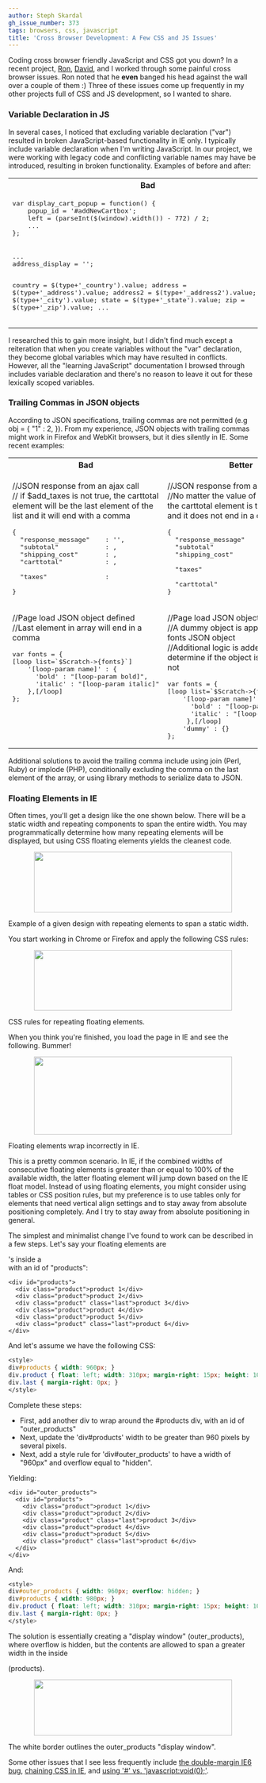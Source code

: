 ```yaml
---
author: Steph Skardal
gh_issue_number: 373
tags: browsers, css, javascript
title: 'Cross Browser Development: A Few CSS and JS Issues'
---
```


Coding cross browser friendly JavaScript and CSS got you down? In a recent project, [Ron](/team/ron_phipps), [David](/team/david_christensen), and I worked through some painful cross browser issues. Ron noted that he **even** banged his head against the wall over a couple of them :) Three of these issues come up frequently in my other projects full of CSS and JS development, so I wanted to share.

### Variable Declaration in JS

In several cases, I noticed that excluding variable declaration ("var") resulted in broken JavaScript-based functionality in IE only. I typically include variable declaration when I'm writing JavaScript. In our project, we were working with legacy code and conflicting variable names may have be introduced, resulting in broken functionality. Examples of before and after:

<table cellpadding="10" cellspacing="0" width="100%">
<tbody><tr>
<th>Bad</th>
<th>Better</th>
</tr>
<tr>
<td valign="top">
<pre class="brush:jscript">
var display_cart_popup = function() {
    popup_id = '#addNewCartbox';
    left = (parseInt($(window).width()) - 772) / 2;
    ...
};
</pre>
</td>
<td valign="top">
<pre class="brush:jscript">
var display_cart_popup = function() {
    var popup_id = '#addNewCartbox';
    var left = (parseInt($(window).width()) - 772) / 2;
    ...
};
</pre>
</td>
</tr>
<tr>
<td valign="top">
<pre class="brush:jscript">
...
address_display = '';

country = $(type+'_country').value;
address = $(type+'_address').value;
address2 = $(type+'_address2').value;
city = $(type+'_city').value;
state = $(type+'_state').value;
zip = $(type+'_zip').value;
...
</pre>
</td>
<td valign="top">
<pre class="brush:jscript">
...
var address_display = '';

var country = $(type+'_country').value;
var address = $(type+'_address').value;
var address2 = $(type+'_address2').value;
var city = $(type+'_city').value;
var state = $(type+'_state').value;
var zip = $(type+'_zip').value;
...
</pre>
</td>
</tr>
</tbody></table>

I researched this to gain more insight, but I didn't find much except a reiteration that when you create variables without the "var" declaration, they become global variables which may have resulted in conflicts. However, all the "learning JavaScript" documentation I browsed through includes variable declaration and there's no reason to leave it out for these lexically scoped variables.

### Trailing Commas in JSON objects

According to JSON specifications, trailing commas are not permitted (e.g obj = { "1" : 2, }). From my experience, JSON objects with trailing commas might work in Firefox and WebKit browsers, but it dies silently in IE. Some recent examples:

<table cellpadding="10" cellspacing="0" width="100%">
<tbody><tr>
<th>Bad</th>
<th>Better</th>
</tr>
<tr>
<td valign="top">
<p>
//JSON response from an ajax call<br/>
// if $add_taxes is not true, the carttotal element will be the last element of the list and it will end with a comma
</p>
<pre class="brush:jscript">
{
  "response_message"    : '<?= $response_message ?>',
  "subtotal"            : <?= $subtotal ?>,
  "shipping_cost"       : <?= $shipping ?>,
  "carttotal"           : <?= $carttotal ?>,
<?php if($add_taxes) { ?>
  "taxes"               : <?= $taxes ?>
<?php } ?>
}
</pre>
</td>
<td valign="top">
<p>
//JSON response from an ajax call<br/>
//No matter the value of $add_taxes, the carttotal element is the last element and it does not end in a comma
</p>
<pre class="brush:jscript">
{
  "response_message"    : '<?= $response_message ?>',
  "subtotal"            : <?= $subtotal ?>,
  "shipping_cost"       : <?= $shipping ?>,
<?php if($add_taxes) { ?>
  "taxes"               : <?= $taxes ?>,
<?php } ?>
  "carttotal"           : <?= $carttotal ?>
}
</pre>
</td>
</tr>
<tr>
<td valign="top">
<p>
//Page load JSON object defined<br/>
//Last element in array will end in a comma</p>
<pre class="brush:plain">
var fonts = {
[loop list=`$Scratch->{fonts}`]
    '[loop-param name]' : {
      'bold' : "[loop-param bold]",
      'italic' : "[loop-param italic]"
    },[/loop]
};
</pre>
</td>
<td valign="top">
<p>
//Page load JSON object defined<br/>
//A dummy object is appended to the fonts JSON object<br/>
//Additional logic is added elsewhere to determine if the object is a "dummy" or not
</p>
<pre class="brush:plain">
var fonts = {
[loop list=`$Scratch->{fonts}`]
    '[loop-param name]' : {
      'bold' : "[loop-param bold]",
      'italic' : "[loop-param italic]"
     },[/loop]
    'dummy' : {}
};
</pre>
</td>
</tr>
</tbody></table>

Additional solutions to avoid the trailing comma include using join (Perl, Ruby) or implode (PHP), conditionally excluding the comma on the last element of the array, or using library methods to serialize data to JSON.

### Floating Elements in IE

Often times, you'll get a design like the one shown below. There will be a static width and repeating components to span the entire width. You may programmatically determine how many repeating elements will be displayed, but using CSS floating elements yields the cleanest code.

<a href="/blog/2010/10/20/cross-browser-css-js-issues/image-0-big.png" onblur="try {parent.deselectBloggerImageGracefully();} catch(e) {}"><img alt="" border="0" id="BLOGGER_PHOTO_ID_5530221714317774530" src="/blog/2010/10/20/cross-browser-css-js-issues/image-0.png" style="display:block; margin:0px auto 10px; text-align:center;cursor:pointer; cursor:hand;width: 400px; height: 122px;"/></a>

Example of a given design with repeating elements to span a static width.

You start working in Chrome or Firefox and apply the following CSS rules:

<a href="/blog/2010/10/20/cross-browser-css-js-issues/image-1-big.png" onblur="try {parent.deselectBloggerImageGracefully();} catch(e) {}"><img alt="" border="0" id="BLOGGER_PHOTO_ID_5530221724836477618" src="/blog/2010/10/20/cross-browser-css-js-issues/image-1.png" style="display:block; margin:0px auto 10px; text-align:center;cursor:pointer; cursor:hand;width: 400px; height: 122px;"/></a>

CSS rules for repeating floating elements.

When you think you're finished, you load the page in IE and see the following. Bummer!

<a href="/blog/2010/10/20/cross-browser-css-js-issues/image-2-big.png" onblur="try {parent.deselectBloggerImageGracefully();} catch(e) {}"><img alt="" border="0" id="BLOGGER_PHOTO_ID_5530221714104026050" src="/blog/2010/10/20/cross-browser-css-js-issues/image-2.png" style="display:block; margin:0px auto 10px; text-align:center;cursor:pointer; cursor:hand;width: 400px; height: 157px;"/></a>

Floating elements wrap incorrectly in IE.

This is a pretty common scenario. In IE, if the combined widths of consecutive floating elements is greater than or equal to 100% of the available width, the latter floating element will jump down based on the IE float model. Instead of using floating elements, you might consider using tables or CSS position rules, but my preference is to use tables only for elements that need vertical align settings and to stay away from absolute positioning completely. And I try to stay away from absolute positioning in general.

The simplest and minimalist change I've found to work can be described in a few steps. Let's say your floating elements are <div>'s inside a <div> with an id of "products":

```nohighlight
<div id="products">
  <div class="product">product 1</div>
  <div class="product">product 2</div>
  <div class="product" class="last">product 3</div>
  <div class="product">product 4</div>
  <div class="product">product 5</div>
  <div class="product" class="last">product 6</div>
</div>
```

And let's assume we have the following CSS:

```css
<style>
div#products { width: 960px; }
div.product { float: left; width: 310px; margin-right: 15px; height: 100px; }
div.last { margin-right: 0px; }
</style>
```

Complete these steps:

- First, add another div to wrap around the #products div, with an id of "outer_products"
- Next, update the 'div#products' width to be greater than 960 pixels by several pixels.
- Next, add a style rule for 'div#outer_products' to have a width of "960px" and overflow equal to "hidden".

Yielding:

```nohighlight
<div id="outer_products">
  <div id="products">
    <div class="product">product 1</div>
    <div class="product">product 2</div>
    <div class="product" class="last">product 3</div>
    <div class="product">product 4</div>
    <div class="product">product 5</div>
    <div class="product" class="last">product 6</div>
  </div>
</div>
```

And:

```css
<style>
div#outer_products { width: 960px; overflow: hidden; }
div#products { width: 980px; }
div.product { float: left; width: 310px; margin-right: 15px; height: 100px; }
div.last { margin-right: 0px; }
</style>
```

The solution is essentially creating a "display window" (outer_products), where overflow is hidden, but the contents are allowed to span a greater width in the inside <div> (products).

<a href="/blog/2010/10/20/cross-browser-css-js-issues/image-3-big.png" onblur="try {parent.deselectBloggerImageGracefully();} catch(e) {}"><img alt="" border="0" id="BLOGGER_PHOTO_ID_5530221720067114994" src="/blog/2010/10/20/cross-browser-css-js-issues/image-3.png" style="display:block; margin:0px auto 10px; text-align:center;cursor:pointer; cursor:hand;width: 400px; height: 113px;"/></a>

The white border outlines the outer_products "display window".

Some other issues that I see less frequently include [the double-margin IE6 bug](http://www.positioniseverything.net/explorer/floatIndent.html), [chaining CSS in IE](http://www.ryanbrill.com/archives/multiple-classes-in-ie/), and [using '#' vs. 'javascript:void(0);'](http://stackoverflow.com/questions/134845/href-for-javascript-links-or-javascriptvoid0).
